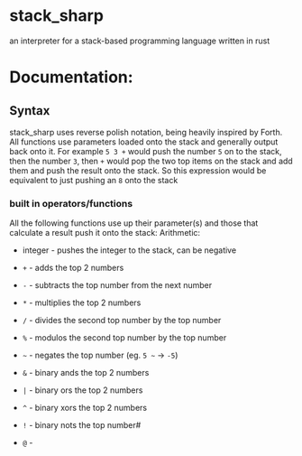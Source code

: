 # stack_sharp
an interpreter for a stack-based programming language written in rust

# Documentation:

## Syntax
stack_sharp uses reverse polish notation, being heavily inspired by Forth.
All functions use parameters loaded onto the stack and generally output back onto it.
For example `5 3 +` would push the number `5` on to the stack, then the number `3`, then `+` would pop the two top items on the stack and add them and push the result onto the stack. So this expression would be equivalent to just pushing an `8` onto the stack

### built in operators/functions
All the following functions use up their parameter(s) and those that calculate a result push it onto the stack:
Arithmetic:
- integer - pushes the integer to the stack, can be negative
- `+` - adds the top 2 numbers
- `-` - subtracts the top number from the next number
- `*` - multiplies the top 2 numbers
- `/` - divides the second top number by the top number
- `%` - modulos the second top number by the top number
- `~` - negates the top number (eg. `5 ~` -> `-5`)
- `&` - binary ands the top 2 numbers
- `|` - binary ors the top 2 numbers
- `^` - binary xors the top 2 numbers
- `!` - binary nots the top number#

- `@` - 